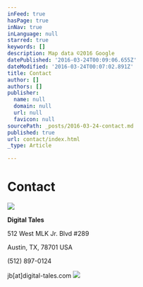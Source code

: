 ```yaml
---
inFeed: true
hasPage: true
inNav: true
inLanguage: null
starred: true
keywords: []
description: Map data ©2016 Google
datePublished: '2016-03-24T00:09:06.655Z'
dateModified: '2016-03-24T00:07:02.891Z'
title: Contact
author: []
authors: []
publisher:
  name: null
  domain: null
  url: null
  favicon: null
sourcePath: _posts/2016-03-24-contact.md
published: true
url: contact/index.html
_type: Article

---
```

# Contact
![](https://the-grid-user-content.s3-us-west-2.amazonaws.com/5222efb0-48bb-422b-82d2-fc59674309b4.jpg)

**Digital Tales**

512 West MLK Jr. Blvd \#289

Austin, TX, 78701 USA

(512) 897-0124

jb\[at\]digital-tales.com
![](https://the-grid-user-content.s3-us-west-2.amazonaws.com/30e1daab-ba92-46db-bac6-5acbff5f0138.png)